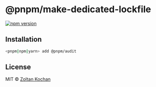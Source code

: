 # @pnpm/make-dedicated-lockfile

>

[![npm version](https://img.shields.io/npm/v/@pnpm/audit.svg)](https://www.npmjs.com/package/@pnpm/audit)

## Installation

```sh
<pnpm|npm|yarn> add @pnpm/audit
```

## License

MIT © [Zoltan Kochan](https://www.kochan.io/)
